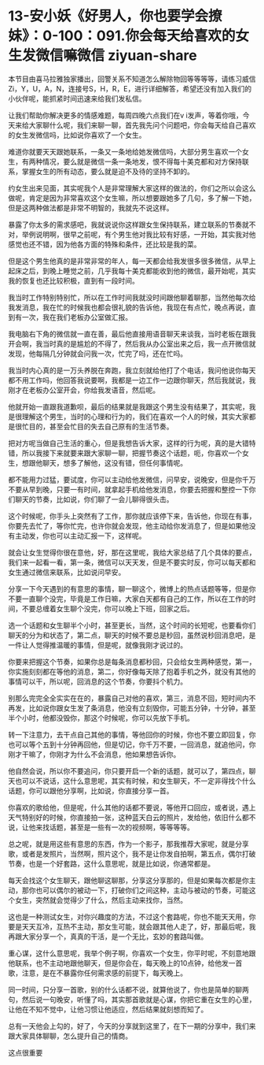 # 13-安小妖《好男人，你也要学会撩妹》：0-100：091.你会每天给喜欢的女生发微信嘛微信 ziyuan-share

本节目由喜马拉雅独家播出，回警关系不知道怎么解除物回等等等等，请练习威信Zi，Y，U，A，N，连接号S，H，R，E，进行详细解答，希望还没有加入我们的小伙伴呢，能抓紧时间迅速来给我们发私信。

让我们帮助你解决更多的情感难题，每周四晚六点我们在v i发声，等着你哦，今天来给大家聊什么呢，我们来聊一聊，首先我先问个问题吧，你会每天给自己喜欢的女生发微信吗，比如说你喜欢了一个女生。

难道你就要天天跟她联系，一条又一条地给她发微信吗，大部分男生喜欢一个女生，有两种情况，要么就是微信一条一条地发，恨不得每十美克都和对方保持联系，掌握女生的所有动态，要么就是迫不及待的坚持不卸的。

约女生出来见面，其实呢我个人是非常理解大家这样的做法的，你们之所以会这么做呢，肯定是因为非常喜欢这个女生嘛，所以想要跟她多了几句，多了解一下她，但是这两种做法都是非常不明智的，我就先不说这样。

暴露了你太多的需求感吧，我就说说你这样跟女生保持联系，建立联系的节奏就不对，举例说明啊，很早之前呢，有个男生他对我比较有好感，一开始，其实我对他感觉也还不错，因为他各方面的特殊和条件，还比较是我的菜。

但是这个男生他真的是非常非常的年人，每一天都会给我发很多很多微信，从早上起床之后，到晚上睡觉之前，几乎我每十美克都能收到他的微信，最开始呢，其实我的恢复也还比较积极，直到有一段时间。

我当时工作特别特别忙，所以在工作时间我就没时间跟他聊着聊那，当然他每次给我发消息，我在忙的时候我也都会很礼貌的告诉他，我现在有点忙，晚点再说，直到有一次，我在我们老板办公室做汇报。

我电脑右下角的微信就一直在善，最后他直接用语音聊天来谈我，当时老板在跟我开会啊，我当时真的是尴尬的不得了，然后我从办公室出来之后，我一点开微信就发现，他每隔几分钟就会问我一次，忙完了吗，还在忙吗。

我当时内心真的是一万头养脱在奔跑，我立刻就给他打了个电话，我问他说你每天都不用工作吗，他回答我说要啊，我都是一边工作一边跟你聊天，然后我就说，我刚才在老板办公室开会，你给我发语音，然后呢。

他就开始一直跟我道歉呗，最后的结果就是我跟这个男生没有结果了，其实呢，我是很理解这个男生，当时的心理和行为的，我们在喜欢一个人的时候，其实大家都是很忙目的，甚至会忙目的失去自己原有的生活节奏。

把对方呢当做自己生活的重心，但是我想告诉大家，这样的行为呢，真的是大错特错，所以我接下来就要来跟大家聊一聊，把握节奏这个话题，呃，你喜欢一个女生，想跟他聊天，想多了解他，这没有错，但任何事情呢。

都不能用力过猛，要试度，你可以主动给他发微信，问早安，说晚安，但是你千万不要从早到晚，只要一有时间，就拿起手机给他发消息，你要去把握和整控一下你们聊天的节奏，比如说，你们聊了一会儿聊得很头击。

这个时候呢，你手头上突然有了工作，那你就应该停下来，告诉他，你现在有事，你要先去忙了，等你忙完，也许你就会发现，他主动给你发消息了，但是如果他没有主动发，你也可以主动汇报一下，这样呢。

就会让女生觉得你很在意他，好，那在这里呢，我给大家总结了几个具体的要点，我们来一起看一看，第一条，微信可以天天发，但是不要实时反，你可以每天都和女生通过微信来联系，比如说问早安。

分享一下今天遇到的有意思的事情，聊一聊这个，微博上的热点话题等等，但是你不要一直聊个没完，毕竟是工作日嘛，大家白天都有自己的工作，所以在工作的时间，不要总缠着女生聊个没完，你可以晚上下班，回家之后。

选一个话题和女生聊半个小时，甚至更长，当然，这个时间的长短呢，也要看你们聊天的分为和状态了，第二点，聊天的时候不要总是秒回，虽然说秒回消息吧，是一件让人觉得推温暖的事情，但是呢，就像我刚才说过的。

你要来把握这个节奏，如果你总是每条消息都秒回，只会给女生两种感觉，第一，你实施刻刻都在等他的消息，第二，你好像每天除了抱着手机之外，就没有其他的事情可以干，所以呢，回消息的这个节奏，你要抖个机力。

别那么完完全全实实在在的，暴露自己对他的喜欢，第三，消息不回，短时间内不再发，比如说你跟女生发了条消息，他没有立刻毁你，可能五分钟，十分钟，甚至半个小时，他都没毁你，那这个时候呢，你可以先放下手机。

转一下注意力，去干点自己其他的事情，等他回你的时候，你也不要立即回复，你也可以等个五到十分钟再回他，但是切记，你千万不要，一回消息，就追他问，你刚才干嘛了，你刚才为什么不会消息，他如果想告诉你。

他自然会说，所以你不要追问，你只要开启一个新的话题，就可以了，第四点，聊天也可以不说话，这什么意思呢，其实有时候，和女生聊天，不一定非得找个什么话题，你可以跟他分享啊，比如说，你直接分享一首。

你喜欢的歌给他，但是呢，什么其他的话都不要说，等他开口回应，或者说，遇上天气特别好的时候，你直接拍一张，这种蓝天白云的照片，发给他，依旧什么都不说，让他来找话题，甚至是一些有一次的视频啊，等等等等。

总之呢，就是用这些有意思的东西，作为一个影子，那我推荐大家呢，就是分享歌，或者是发照片，当然啊，照片这个，我不是让你发自拍啊，第五点，偶尔打破节奏，也是一个好套路，这什么意思呢，就是比如说，你通常都是。

每天会找这个女生聊天，跟他聊这聊那，分享这分享那的，但是如果每次都是你主动，那你也可以偶尔的被动一下，打破你们之间这种，主动与被动的节奏，可能这个女生，突然就会觉得少了什么，然后主动来找你，当然。

这也是一种测试女生，对你兴趣度的方法，不过这个套路呢，你也不能天天用，你要是天天互冷，互热不主动，那女生可能，就会跟其他人走了，好，那最后呢，我再跟大家分享一个，真真的干活，是一个无比，玄妙的套路叫做。

重心谋，这什么意思呢，我举个例子啊，你喜欢一个女生，你平时呢，不刻意地跟他联系，也不主动地跟他聊天，但是你会在，每天晚上的10点钟，给他发一首歌，注意，是在不暴露你任何需求感的前提下，每天晚上。

同一时间，只分享一首歌，别的什么话都不说，就算他说了，你也是简单的聊两句，然后说一句晚安，听懂了吗，其实那首歌就是心谋，你把它重在女生的心里，让他在不知不觉中，让他习惯让他适应，然后结果就刻想而知了。

总有一天他会上勾的，好了，今天的分享就到这里了，在下一期的分享中，我们来跟大家具体聊聊，怎么提升自己的情商。

这点很重要